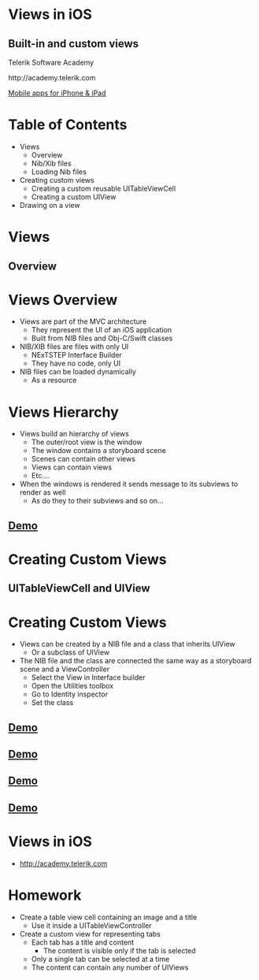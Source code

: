 <!-- section start -->
<!-- attr: { class:'slide-title' } -->

# Views in iOS
## Built-in and custom views

<div class="signature>
  <p class="signature-course">Telerik Software Academy</p>
  <p class="signature-initiative">http://academy.telerik.com</p>
  <a href = "Mobile apps for iPhone & iPad" class="signature-link">Mobile apps for iPhone & iPad</a>
</div>

<!-- attr: { showInPresentation:true, style:'' } -->
# Table of Contents
- Views
  - Overview
  - Nib/Xib files
  - Loading Nib files
- Creating custom views
  - Creating a custom reusable UITableViewCell
  - Creating a custom UIView
- Drawing on a view

<!-- section start -->
<!-- attr: { class:'slide-section', showInPresentation:true, style:'' } -->
# Views
##  Overview

<!-- attr: { showInPresentation:true, style:'' } -->
# Views Overview
- Views are part of the MVC architecture
  - They represent the UI of an iOS application
  - Built from NIB files and Obj-C/Swift classes
- NIB/XIB files are files with only UI
  - NExTSTEP Interface Builder
  - They have no code, only UI
- NIB files can be loaded dynamically
  - As a resource

<!-- attr: { showInPresentation:true, style:'' } -->
# Views Hierarchy
- Views build an hierarchy of views
  - The outer/root view is the window
  - The window contains a storyboard scene
  - Scenes can contain other views
  - Views can contain views
  - Etc….
- When the windows is rendered it sends message to its subviews to render as well
  - As do they to their subviews and so on…

<!-- attr: { class:'slide-section demo', showInPresentation:true, style:'' } -->
<!-- # Creating and Loading NIB Files -->

##  [Demo]()

<!-- section start -->
<!-- attr: { class:'slide-section', showInPresentation:true, style:'' } -->

# Creating Custom Views
##  UITableViewCell and UIView

<!-- attr: { showInPresentation:true, style:'' } -->

# Creating Custom Views
- Views can be created by a NIB file and a class that inherits UIView
  - Or a subclass of UIView
- The NIB file and the class are connected the same way as a storyboard scene and a ViewController
  - Select the View in Interface builder
  - Open the Utilities toolbox
  - Go to Identity inspector
  - Set the class

<!-- attr: { class:'slide-section demo', showInPresentation:true, style:'' } -->
<!-- # Linking NIB file and a UIView subclass -->
##  [Demo]()

<!-- attr: { class:'slide-section demo', showInPresentation:true, style:'' } -->
<!-- # Creating a Reusable UITableViewCell -->
##  [Demo]()

<!-- attr: { class:'slide-section demo', showInPresentation:true, style:'' } -->
<!-- # Creating a Custom View -->
##  [Demo]()

<!-- attr: { class:'slide-section demo', showInPresentation:true, style:'' } -->
<!-- # Creating View with Drawings -->
##  [Demo]()

<!-- attr: { showInPresentation:true, style:'' } -->
# Views in iOS
- http://academy.telerik.com

<!-- attr: { showInPresentation:true, style:'' } -->
# Homework
- Create a table view cell containing an image and a title
  - Use it inside a UITableViewController
- Create a custom view for representing tabs
  - Each tab has a title and content
    - The content is visible only if the tab is selected
  - Only a single tab can be selected at a time
  - The content can contain any number of UIViews
